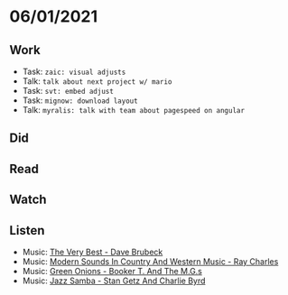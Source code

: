 # 06/01/2021

## Work
- Task: `zaic: visual adjusts`
- Talk: `talk about next project w/ mario`
- Task: `svt: embed adjust`
- Task: `mignow: download layout`
- Talk: `myralis: talk with team about pagespeed on angular`

## Did

## Read

## Watch

## Listen
- Music: [The Very Best - Dave Brubeck](https://open.spotify.com/album/14CJ7ivDy9dMuDdHHm19ES?si=t2p1jf2JQJGwSge2CLAJVA)
- Music: [Modern Sounds In Country And Western Music - Ray Charles](https://open.spotify.com/album/4j4w5DDWMKD7ePStAl19OF?si=bqvE6shVQeCCEnUYe_WDeg)
- Music: [Green Onions - Booker T. And The M.G.s](https://open.spotify.com/album/2aGFVLz0oQPa3uxCfq9lcU?si=C3GyfA8xRwKvzS00rXiJYg)
- Music: [Jazz Samba - Stan Getz And Charlie Byrd](https://open.spotify.com/album/5Lyz7ZD1UaPq6WoEqTOqom?si=xeblRUk6SDKlsrG9gz3LlA)
